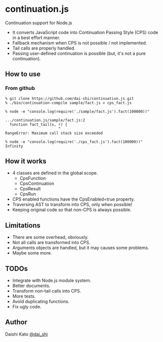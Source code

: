 continuation.js
===============

Continuation support for Node.js

* It converts JavaScript code into Continuation Passing Style (CPS) code in a best effort manner.
* Fallback mechanism when CPS is not possible / not implemented.
* Tail calls are properly handled.
* Passing user-defined continuation is possible (but, it's not a pure continuation).

How to use
----------

### From github

    % git clone https://github.com/dai-shi/continuation.js.git
    % ./bin/continuation-compile sample/fact.js > cps_fact.js
    
    % node -e "console.log(require('./sample/fact.js').fact(100000))"
    
    .../continuation.js/sample/fact.js:2
      function fact_tail(x, r) {
                            ^
    RangeError: Maximum call stack size exceeded
    
    % node -e "console.log(require('./cps_fact.js').fact(100000))"
    Infinity

How it works
------------

* 4 classes are defined in the global scope.
    * CpsFunction
    * CpsContinuation
    * CpsResult
    * CpsRun
* CPS enabled functions have the CpsEnabled=true property.
* Traversing AST to transform into CPS, only when possible!
* Keeping original code so that non-CPS is always possible.

Limitations
-----------

* There are some overhead, obviously.
* Not all calls are transformed into CPS.
* Arguments objects are handled, but it may causes some problems.
* Maybe some more.

TODOs
-----

* Integrate with Node.js module system.
* Better documents.
* Transform non-tail calls into CPS.
* More tests.
* Avoid duplicating functions.
* Fix ugly code.

Author
------

Daishi Kato [@dai_shi](https://twitter.com/dai_shi)
